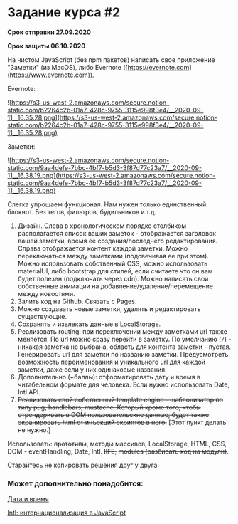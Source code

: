 # Задание курса #2
**Срок отправки 27.09.2020**

**Срок защиты 06.10.2020**

На чистом JavaScript (без npm пакетов) написать свое приложение "Заметки" (из MacOS), либо Evernote ([https://evernote.com](https://www.evernote.com)).

Evernote:

![https://s3-us-west-2.amazonaws.com/secure.notion-static.com/b2264c2b-01a7-428c-9755-3115e998f3e4/__2020-09-11__16.35.28.png](https://s3-us-west-2.amazonaws.com/secure.notion-static.com/b2264c2b-01a7-428c-9755-3115e998f3e4/__2020-09-11__16.35.28.png)

Заметки:

![https://s3-us-west-2.amazonaws.com/secure.notion-static.com/9aa4defe-7bbc-4bf7-b5d3-3f87d77c23a7/__2020-09-11__16.38.19.png](https://s3-us-west-2.amazonaws.com/secure.notion-static.com/9aa4defe-7bbc-4bf7-b5d3-3f87d77c23a7/__2020-09-11__16.38.19.png)

Cлегка упрощаем функционал. Нам нужен только единственный блокнот. Без тегов, фильтров, будильников и т.д.

1. Дизайн. Слева в хронологическом порядке столбиком располагается список ваших заметок - отображается заголовок вашей заметки, время ее создания/последнего редактирования. Справа отображается контент каждой заметки. Можно переключаться между заметками (подсвечивая ее при этом).
Можно использовать собственный CSS, можно использовать materialUI, либо bootstrap для стилей, если считаете что он вам будет полезен (подключать через cdn). Можно написать свои собственные анимации на добавление/удаление/перемещение между новостями.
2. Залить код на Github. Связать с Pages.
3. Можно создавать новые заметки, удалять и редактировать существующие.
4. Сохранять и извлекать данные в LocalStorage.
5. Реализовать routing: при переключении между заметками url также меняется. По url можно сразу перейти в заметку. По умолчанию (`/`) - никакая заметка не выбрана, область для контента заметки - пустая. Генерировать url для заметки по названию заметки. Предусмотреть возможность переименования и уникального url для каждой заметки, даже если у них одинаковые названия.
6. Дополнительно (+баллы): отформатировать дату и время в читабельном формате для человека. Если нужно использовать Date, Intl API.
7. ~~Реализовать свой собственный template engine - шаблонизатор по типу pug, handlebars, mustache. Который кроме того, чтобы отрендеривать в DOM пользовательские данные, будет также экранировать html от инъекций скриптов в него.~~ [Этот пункт делать не нужно.]

Использовать: ~~прототипы~~, методы массивов, LocalStorage, HTML, CSS, DOM - eventHandling, Date, Intl. ~~IIFE,~~ ~~modules (разбивать код на модули)~~.

Старайтесь не копировать решения друг у друга. 

### Может дополнительно понадобится:

[Дата и время](https://learn.javascript.ru/date)

[Intl: интернационализация в JavaScript](https://learn.javascript.ru/intl)
